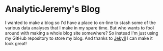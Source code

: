 # AnalyticJeremy's Blog

I wanted to make a blog so I'd have a place to on-line to stash some of the various data analyses that I make in my spare time.  But who wants
to fool around with making a whole blog site somewhere?  So instead I'm just using my GitHub repository to store my blog.  And thanks to [Jekyll](https://jekyllrb.com/)
I can make it look great!
